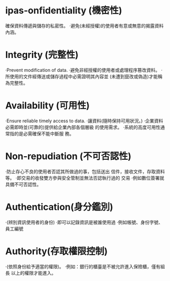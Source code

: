 # ipas-onfidentiality (機密性)
確保資料傳遞與儲存的私密性。
‧避免(未經授權)的使用者有意或無意的揭露資料內涵。

# Integrity (完整性)
‧Prevent modification of data.
‧避免非經授權的使用者或處理程序篡改資料。
‧所使用的文件經傳送或儲存過程中必需證明其內容並
(未遭到竄改或偽造)才能稱為完整性。

# Availability (可用性)
‧Ensure reliable timely access to data.
‧讓資料(隨時保持可用狀況。)
‧企業資料必需即時並(可靠的)提供給企業內部各個層級
的使用需求。
‧系統的高度可用性通常指的是必需確保不能中斷服
務。

# Non-repudiation (不可否認性)
‧防止存心不良的使用者否認其所做過的事，包括送出
信件，接收文件，存取資料等。
‧即交易的收發雙方參與安全管制並無法否認執行過的
交易
‧例如數位簽署就具備不可否認性。

# Authentication(身分鑑別)
‧(辨別資訊使用者的身份)
‧即可以記錄資訊是被誰使用過
‧例如帳號、身份字號、員工編號

# Authority(存取權限控制)
‧(依照身份給予適當的權限)。
‧例如：銀行的櫃臺是不被允許進入保險櫃，僅有組長
以上的權限才能進入。

